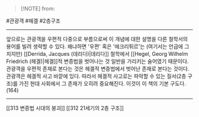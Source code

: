  > [!NOTE] from: 

#관광객 #헤겔 #2층구조 

--- 
앞으로는 관광객을  우편적 다중으로 부름으로써 이 개념에 대한 설명을 다른 철학서의 용어를 빌려 생략할 수 있다. 왜냐하면 '우편' 혹은 '에크리튀르'는 (여기서는 언급에 그치지만) [[Derrida, Jacques (데리다)|데리다]] 철학에서 [[Hegel, Georg Wilhelm Friedrich (헤겔)|헤겔]]적 변증법을 벗어나는 것 일반을 가리키는 술어였기 때문이다. 관광객을 우편적 존재로 본다는 것은 헤겔적 변증법에서 벗어난 존재로 본다는 것이다. 관광객은 헤겔적 사고 바깥에 있다. 따라서 헤겔적 사고로는 파악할 수 있는 질서(2층 구조)를 가진 현대 사회에서 그 존재가 오히려 중요해진다. 이것이 이 책의 기본 구도다. (164)


--- 
[[313 변증법 시대의 붕괴]]
[[312 21세기의 2층 구조]]
